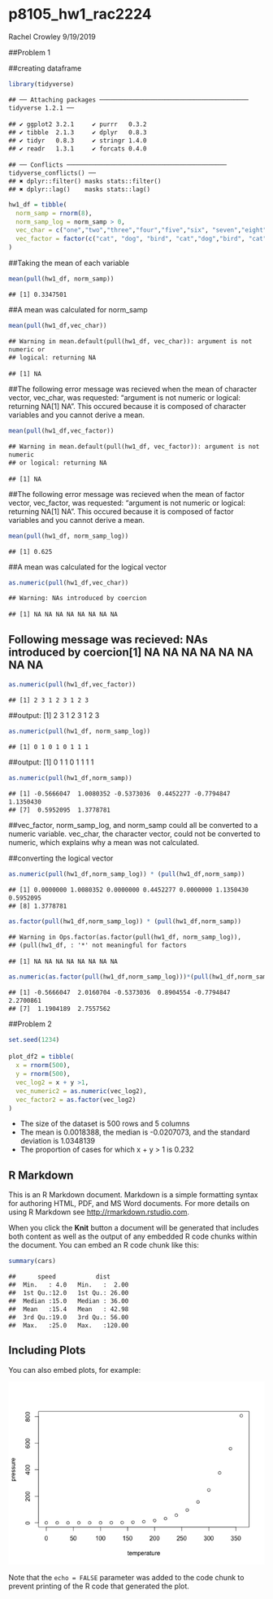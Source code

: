 p8105\_hw1\_rac2224
================
Rachel Crowley
9/19/2019

\#\#Problem 1

\#\#creating
    dataframe

``` r
library(tidyverse)
```

    ## ── Attaching packages ───────────────────────────────────────── tidyverse 1.2.1 ──

    ## ✔ ggplot2 3.2.1     ✔ purrr   0.3.2
    ## ✔ tibble  2.1.3     ✔ dplyr   0.8.3
    ## ✔ tidyr   0.8.3     ✔ stringr 1.4.0
    ## ✔ readr   1.3.1     ✔ forcats 0.4.0

    ## ── Conflicts ──────────────────────────────────────────── tidyverse_conflicts() ──
    ## ✖ dplyr::filter() masks stats::filter()
    ## ✖ dplyr::lag()    masks stats::lag()

``` r
hw1_df = tibble(
  norm_samp = rnorm(8),
  norm_samp_log = norm_samp > 0,
  vec_char = c("one","two","three","four","five","six", "seven","eight"),
  vec_factor = factor(c("cat", "dog", "bird", "cat","dog","bird", "cat", "dog"))
)
```

\#\#Taking the mean of each variable

``` r
mean(pull(hw1_df, norm_samp))
```

    ## [1] 0.3347501

\#\#A mean was calculated for
    norm\_samp

``` r
mean(pull(hw1_df,vec_char))
```

    ## Warning in mean.default(pull(hw1_df, vec_char)): argument is not numeric or
    ## logical: returning NA

    ## [1] NA

\#\#The following error message was recieved when the mean of character
vector, vec\_char, was requested: “argument is not numeric or logical:
returning NA\[1\] NA”. This occured because it is composed of character
variables and you cannot derive a
    mean.

``` r
mean(pull(hw1_df,vec_factor))
```

    ## Warning in mean.default(pull(hw1_df, vec_factor)): argument is not numeric
    ## or logical: returning NA

    ## [1] NA

\#\#The following error message was recieved when the mean of factor
vector, vec\_factor, was requested: “argument is not numeric or logical:
returning NA\[1\] NA”. This occured because it is composed of factor
variables and you cannot derive a mean.

``` r
mean(pull(hw1_df, norm_samp_log))
```

    ## [1] 0.625

\#\#A mean was calculated for the logical
vector

``` r
as.numeric(pull(hw1_df,vec_char))
```

    ## Warning: NAs introduced by coercion

    ## [1] NA NA NA NA NA NA NA NA

## Following message was recieved: NAs introduced by coercion\[1\] NA NA NA NA NA NA NA NA

``` r
as.numeric(pull(hw1_df,vec_factor))
```

    ## [1] 2 3 1 2 3 1 2 3

\#\#output: \[1\] 2 3 1 2 3 1 2 3

``` r
as.numeric(pull(hw1_df, norm_samp_log))
```

    ## [1] 0 1 0 1 0 1 1 1

\#\#output: \[1\] 0 1 1 0 1 1 1
    1

``` r
as.numeric(pull(hw1_df,norm_samp))
```

    ## [1] -0.5666047  1.0080352 -0.5373036  0.4452277 -0.7794847  1.1350430
    ## [7]  0.5952095  1.3778781

\#\#vec\_factor, norm\_samp\_log, and norm\_samp could all be converted
to a numeric variable. vec\_char, the character vector, could not be
converted to numeric, which explains why a mean was not calculated.

\#\#converting the logical
    vector

``` r
as.numeric(pull(hw1_df,norm_samp_log)) * (pull(hw1_df,norm_samp))
```

    ## [1] 0.0000000 1.0080352 0.0000000 0.4452277 0.0000000 1.1350430 0.5952095
    ## [8] 1.3778781

``` r
as.factor(pull(hw1_df,norm_samp_log)) * (pull(hw1_df,norm_samp))
```

    ## Warning in Ops.factor(as.factor(pull(hw1_df, norm_samp_log)),
    ## (pull(hw1_df, : '*' not meaningful for factors

    ## [1] NA NA NA NA NA NA NA NA

``` r
as.numeric(as.factor(pull(hw1_df,norm_samp_log)))*(pull(hw1_df,norm_samp))
```

    ## [1] -0.5666047  2.0160704 -0.5373036  0.8904554 -0.7794847  2.2700861
    ## [7]  1.1904189  2.7557562

\#\#Problem 2

``` r
set.seed(1234)

plot_df2 = tibble(
  x = rnorm(500),
  y = rnorm(500),
  vec_log2 = x + y >1,
  vec_numeric2 = as.numeric(vec_log2), 
  vec_factor2 = as.factor(vec_log2)
)
```

  - The size of the dataset is 500 rows and 5 columns
  - The mean is 0.0018388, the median is -0.0207073, and the standard
    deviation is 1.0348139
  - The proportion of cases for which x + y \> 1 is 0.232

## R Markdown

This is an R Markdown document. Markdown is a simple formatting syntax
for authoring HTML, PDF, and MS Word documents. For more details on
using R Markdown see <http://rmarkdown.rstudio.com>.

When you click the **Knit** button a document will be generated that
includes both content as well as the output of any embedded R code
chunks within the document. You can embed an R code chunk like this:

``` r
summary(cars)
```

    ##      speed           dist       
    ##  Min.   : 4.0   Min.   :  2.00  
    ##  1st Qu.:12.0   1st Qu.: 26.00  
    ##  Median :15.0   Median : 36.00  
    ##  Mean   :15.4   Mean   : 42.98  
    ##  3rd Qu.:19.0   3rd Qu.: 56.00  
    ##  Max.   :25.0   Max.   :120.00

## Including Plots

You can also embed plots, for example:

![](p8105_hw1_rac2224_files/figure-gfm/pressure-1.png)<!-- -->

Note that the `echo = FALSE` parameter was added to the code chunk to
prevent printing of the R code that generated the plot.
